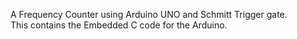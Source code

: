 A Frequency Counter using Arduino UNO and Schmitt Trigger gate.<br>
This contains the Embedded C code for the Arduino.
